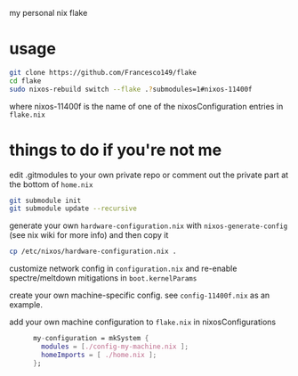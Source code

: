my personal nix flake

# usage

```sh
git clone https://github.com/Francesco149/flake
cd flake
sudo nixos-rebuild switch --flake .?submodules=1#nixos-11400f
```

where nixos-11400f is the name of one of the nixosConfiguration entries in `flake.nix`

# things to do if you're not me
edit .gitmodules to your own private repo or comment out the private part at the bottom of `home.nix`

```sh
git submodule init
git submodule update --recursive
```

generate your own `hardware-configuration.nix` with `nixos-generate-config` (see nix wiki for more info)
and then copy it

```sh
cp /etc/nixos/hardware-configuration.nix .
```

customize network config in `configuration.nix` and re-enable spectre/meltdown
mitigations in `boot.kernelParams`

create your own machine-specific config. see `config-11400f.nix` as an example.

add your own machine configuration to `flake.nix` in nixosConfigurations

```nix
      my-configuration = mkSystem {
        modules = [./config-my-machine.nix ];
        homeImports = [ ./home.nix ];
      };
```
